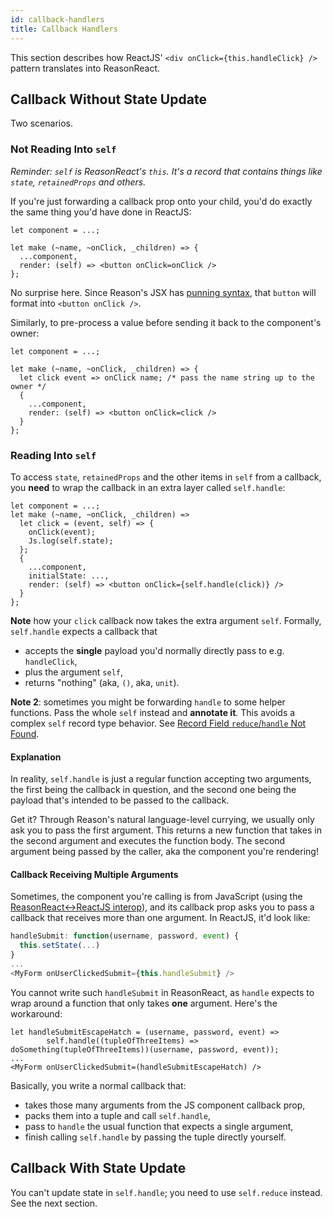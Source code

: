 ```yaml
---
id: callback-handlers
title: Callback Handlers
---
```


This section describes how ReactJS' `<div onClick={this.handleClick} />` pattern translates into ReasonReact.

## Callback Without State Update

Two scenarios.

### Not Reading Into `self`

_Reminder: `self` is ReasonReact's `this`. It's a record that contains things like `state`, `retainedProps` and others._

If you're just forwarding a callback prop onto your child, you'd do exactly the same thing you'd have done in ReactJS:

```reason
let component = ...;

let make (~name, ~onClick, _children) => {
  ...component,
  render: (self) => <button onClick=onClick />
};
```

No surprise here. Since Reason's JSX has [punning syntax](https://reasonml.github.io/guide/language/jsx#punning), that `button` will format into `<button onClick />`.

Similarly, to pre-process a value before sending it back to the component's owner:

```reason
let component = ...;

let make (~name, ~onClick, _children) => {
  let click event => onClick name; /* pass the name string up to the owner */
  {
    ...component,
    render: (self) => <button onClick=click />
  }
};
```

### Reading Into `self`

To access `state`, `retainedProps` and the other items in `self` from a callback, you **need** to wrap the callback in an extra layer called `self.handle`:

```reason
let component = ...;
let make (~name, ~onClick, _children) =>
  let click = (event, self) => {
    onClick(event);
    Js.log(self.state);
  };
  {
    ...component,
    initialState: ...,
    render: (self) => <button onClick={self.handle(click)} />
  }
};
```

**Note** how your `click` callback now takes the extra argument `self`. Formally, `self.handle` expects a callback that

- accepts the **single** payload you'd normally directly pass to e.g. `handleClick`,
- plus the argument `self`,
- returns "nothing" (aka, `()`, aka, `unit`).

**Note 2**: sometimes you might be forwarding `handle` to some helper functions. Pass the whole `self` instead and **annotate it**. This avoids a complex `self` record type behavior. See [Record Field `reduce`/`handle` Not Found](record-field-reduce-handle-not-found.md).

#### Explanation

In reality, `self.handle` is just a regular function accepting two arguments, the first being the callback in question, and the second one being the payload that's intended to be passed to the callback.

Get it? Through Reason's natural language-level currying, we usually only ask you to pass the first argument. This returns a new function that takes in the second argument and executes the function body. The second argument being passed by the caller, aka the component you're rendering!

#### Callback Receiving Multiple Arguments

Sometimes, the component you're calling is from JavaScript (using the [ReasonReact<->ReactJS interop](interop.md)), and its callback prop asks you to pass a callback that receives more than one argument. In ReactJS, it'd look like:

```javascript
handleSubmit: function(username, password, event) {
  this.setState(...)
}
...
<MyForm onUserClickedSubmit={this.handleSubmit} />
```

You cannot write such `handleSubmit` in ReasonReact, as `handle` expects to wrap around a function that only takes **one** argument. Here's the workaround:

```
let handleSubmitEscapeHatch = (username, password, event) => 
        self.handle((tupleOfThreeItems) => doSomething(tupleOfThreeItems))(username, password, event));
...
<MyForm onUserClickedSubmit=(handleSubmitEscapeHatch) />
```

Basically, you write a normal callback that:

- takes those many arguments from the JS component callback prop,
- packs them into a tuple and call `self.handle`,
- pass to `handle` the usual function that expects a single argument,
- finish calling `self.handle` by passing the tuple directly yourself.

## Callback With State Update

You can't update state in `self.handle`; you need to use `self.reduce` instead. See the next section.
